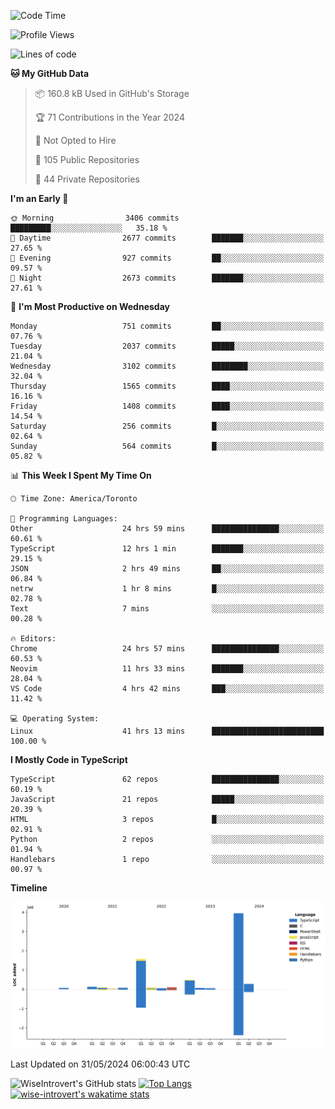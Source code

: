 <!--START_SECTION:waka-->
![Code Time](http://img.shields.io/badge/Code%20Time-1%2C647%20hrs%2051%20mins-blue)

![Profile Views](http://img.shields.io/badge/Profile%20Views-1-blue)

![Lines of code](https://img.shields.io/badge/From%20Hello%20World%20I%27ve%20Written-7.0%20million%20lines%20of%20code-blue)

**🐱 My GitHub Data** 

> 📦 160.8 kB Used in GitHub's Storage 
 > 
> 🏆 71 Contributions in the Year 2024
 > 
> 🚫 Not Opted to Hire
 > 
> 📜 105 Public Repositories 
 > 
> 🔑 44 Private Repositories 
 > 
**I'm an Early 🐤** 

```text
🌞 Morning                3406 commits        █████████░░░░░░░░░░░░░░░░   35.18 % 
🌆 Daytime                2677 commits        ███████░░░░░░░░░░░░░░░░░░   27.65 % 
🌃 Evening                927 commits         ██░░░░░░░░░░░░░░░░░░░░░░░   09.57 % 
🌙 Night                  2673 commits        ███████░░░░░░░░░░░░░░░░░░   27.61 % 
```
📅 **I'm Most Productive on Wednesday** 

```text
Monday                   751 commits         ██░░░░░░░░░░░░░░░░░░░░░░░   07.76 % 
Tuesday                  2037 commits        █████░░░░░░░░░░░░░░░░░░░░   21.04 % 
Wednesday                3102 commits        ████████░░░░░░░░░░░░░░░░░   32.04 % 
Thursday                 1565 commits        ████░░░░░░░░░░░░░░░░░░░░░   16.16 % 
Friday                   1408 commits        ████░░░░░░░░░░░░░░░░░░░░░   14.54 % 
Saturday                 256 commits         █░░░░░░░░░░░░░░░░░░░░░░░░   02.64 % 
Sunday                   564 commits         █░░░░░░░░░░░░░░░░░░░░░░░░   05.82 % 
```


📊 **This Week I Spent My Time On** 

```text
🕑︎ Time Zone: America/Toronto

💬 Programming Languages: 
Other                    24 hrs 59 mins      ███████████████░░░░░░░░░░   60.61 % 
TypeScript               12 hrs 1 min        ███████░░░░░░░░░░░░░░░░░░   29.15 % 
JSON                     2 hrs 49 mins       ██░░░░░░░░░░░░░░░░░░░░░░░   06.84 % 
netrw                    1 hr 8 mins         █░░░░░░░░░░░░░░░░░░░░░░░░   02.78 % 
Text                     7 mins              ░░░░░░░░░░░░░░░░░░░░░░░░░   00.28 % 

🔥 Editors: 
Chrome                   24 hrs 57 mins      ███████████████░░░░░░░░░░   60.53 % 
Neovim                   11 hrs 33 mins      ███████░░░░░░░░░░░░░░░░░░   28.04 % 
VS Code                  4 hrs 42 mins       ███░░░░░░░░░░░░░░░░░░░░░░   11.42 % 

💻 Operating System: 
Linux                    41 hrs 13 mins      █████████████████████████   100.00 % 
```

**I Mostly Code in TypeScript** 

```text
TypeScript               62 repos            ███████████████░░░░░░░░░░   60.19 % 
JavaScript               21 repos            █████░░░░░░░░░░░░░░░░░░░░   20.39 % 
HTML                     3 repos             █░░░░░░░░░░░░░░░░░░░░░░░░   02.91 % 
Python                   2 repos             ░░░░░░░░░░░░░░░░░░░░░░░░░   01.94 % 
Handlebars               1 repo              ░░░░░░░░░░░░░░░░░░░░░░░░░   00.97 % 
```



**Timeline**

![Lines of Code chart](https://raw.githubusercontent.com/wise-introvert/wise-introvert/master/assets/bar_graph.png)


 Last Updated on 31/05/2024 06:00:43 UTC
<!--END_SECTION:waka-->

![WiseIntrovert's GitHub stats](https://github-readme-stats.vercel.app/api?username=wise-introvert&count_private=true&show_icons=true)
[![Top Langs](https://github-readme-stats.vercel.app/api/top-langs/?username=wise-introvert&langs_count=10)](https://github.com/anuraghazra/github-readme-stats)
[![wise-introvert's wakatime stats](https://github-readme-stats.vercel.app/api/wakatime?username=wiseintrovert)](https://github.com/anuraghazra/github-readme-stats)
